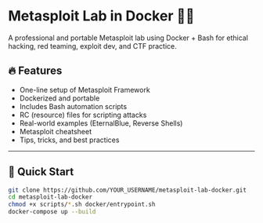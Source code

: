 # Metasploit Lab in Docker 🐳💥

A professional and portable Metasploit lab using Docker + Bash for ethical hacking, red teaming, exploit dev, and CTF practice.

## 🔥 Features

- One-line setup of Metasploit Framework
- Dockerized and portable
- Includes Bash automation scripts
- RC (resource) files for scripting attacks
- Real-world examples (EternalBlue, Reverse Shells)
- Metasploit cheatsheet
- Tips, tricks, and best practices

---

## 🚀 Quick Start

```bash
git clone https://github.com/YOUR_USERNAME/metasploit-lab-docker.git
cd metasploit-lab-docker
chmod +x scripts/*.sh docker/entrypoint.sh
docker-compose up --build
